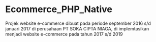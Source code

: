 # Ecommerce_PHP_Native
Projek website e-commerce dibuat pada periode september 2016 s/d januari 2017 di perusahaan PT SOKA CIPTA NIAGA, 
di implemtasikan menjadi website e-commerce pada tahun 2017 s/d 2019
